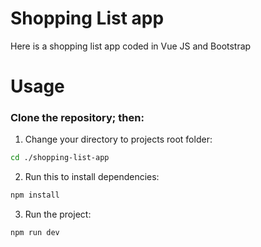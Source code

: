 # Shopping List app
Here is a shopping list app coded in Vue JS and Bootstrap

# Usage
### Clone the repository; then:
1. Change your directory to projects root folder:
```bash
cd ./shopping-list-app
```
2. Run this to install dependencies:
```bash
npm install
```
3. Run the project:
```bash
npm run dev
```
